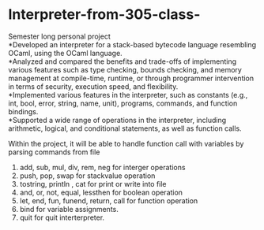 # Interpreter-from-305-class-
Semester long personal project
<br>
*Developed an interpreter for a stack-based bytecode language resembling OCaml, using the OCaml language.
<br>
*Analyzed and compared the benefits and trade-offs of implementing various features such as type checking, bounds checking, and memory management at compile-time, runtime, or through programmer intervention in terms of security, execution speed, and flexibility.
<br>
*Implemented various features in the interpreter, such as constants (e.g., int, bool, error, string, name, unit), programs, commands, and function bindings.
<br>
*Supported a wide range of operations in the interpreter, including arithmetic, logical, and conditional statements, as well as function calls.


Within the project, 
it will be able to handle function call with variables by parsing commands from file 
1. add, sub, mul, div, rem, neg for interger operations
2. push, pop, swap for stackvalue operation
3. tostring, println , cat for print or write into file
4. and, or, not, equal, lessthen for boolean operation
5. let, end, fun, funend, return, call for function operation
6. bind for variable assignments. 
7. quit for quit interterpreter.
